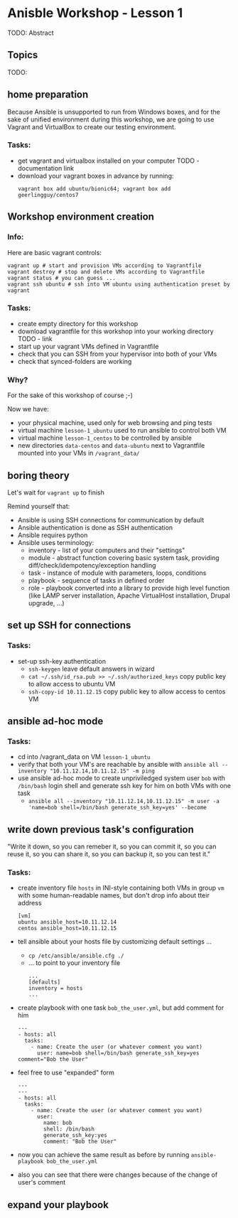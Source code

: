 # Anisble Workshop - Lesson 1

TODO: Abstract

## Topics
TODO:

## home preparation

Because Ansible is unsupported to run from Windows boxes, and for the sake of unified environment during this workshop, we are going to use Vagrant and VirtualBox to create our testing environment.

### Tasks:
- get vagrant and virtualbox installed on your computer TODO - documentation link
- download your vagrant boxes in advance by running:
	```
	vagrant box add ubuntu/bionic64; vagrant box add geerlingguy/centos7
	```

## Workshop environment creation

### Info:
Here are basic vagrant controls:
```
vagrant up # start and provision VMs according to Vagrantfile
vagrant destroy # stop and delete VMs according to Vagrantfile
vagrant status # you can guess ...
vagrant ssh ubuntu # ssh into VM ubuntu using authentication preset by vagrant
```

### Tasks:
- create empty directory for this workshop
- download vagrantfile for this workshop into your working directory TODO - link
- start up your vagrant VMs defined in Vagrantfile
- check that you can SSH from your hypervisor into both of your VMs
- check that synced-folders are working

### Why?

For the sake of this workshop of course ;-)

Now we have:
- your physical machine, used only for web browsing and ping tests
- virtual machine `lesson-1_ubuntu` used to run ansible to control both VM
- virtual machine `lesson-1_centos` to be controlled by ansible 
- new directories `data-centos` and `data-ubuntu` next to Vagrantfile mounted into your VMs in `/vagrant_data/`

## boring theory

Let's wait for `vagrant up` to finish

Remind yourself that:
- Ansible is using SSH connections for communication by default
- Ansible authentication is done as SSH authentication
- Ansible requires python
- Ansible uses terminology:
	- inventory - list of your computers and their "settings"
	- module - abstract function covering basic system task, providing diff/check/idempotency/exception handling
	- task - instance of module with parameters, loops, conditions
	- playbook - sequence of tasks in defined order
	- role - playbook converted into a library to provide high level function (like LAMP server installation, Apache VirtualHost installation, Drupal upgrade, ...)

## set up SSH for connections

### Tasks:

- set-up ssh-key authentication
	- `ssh-keygen` leave default answers in wizard
	- `cat ~/.ssh/id_rsa.pub >> ~/.ssh/authorized_keys` copy public key to allow access to ubuntu VM
	- `ssh-copy-id 10.11.12.15` copy public key to allow access to centos VM

## ansible ad-hoc mode

### Tasks:
- cd into /vagrant_data on VM `lesson-1_ubuntu`
- verify that both your VM's are reachable by ansible with `ansible all --inventory "10.11.12.14,10.11.12.15" -m ping`
- use ansible ad-hoc mode to create unpriviledged system user `bob` with `/bin/bash` login shell and generate ssh key for him on both VMs with one task
	- `ansible all --inventory "10.11.12.14,10.11.12.15" -m user -a 'name=bob shell=/bin/bash generate_ssh_key=yes' --become`

## write down previous task's configuration

"Write it down, so you can remeber it, so you can commit it, so you can reuse it, so you can share it, so you can backup it, so you can test it."

### Tasks:

- create inventory file `hosts` in INI-style containing both VMs in group `vm` with some human-readable names, but don't drop info about tteir address
	```
	[vm]
	ubuntu ansible_host=10.11.12.14
	centos ansible_host=10.11.12.15
	```
- tell ansible about your hosts file by customizing default settings ...
	- `cp /etc/ansible/ansible.cfg ./`
	- ... to point to your inventory file
		```
		...
		[defaults]
		inventory = hosts
		...
		```
- create playbook with one task `bob_the_user.yml`, but add comment for him
	```
	---
	- hosts: all
	  tasks:
		- name: Create the user (or whatever comment you want)
		  user: name=bob shell=/bin/bash generate_ssh_key=yes comment="Bob the User"
	```
- feel free to use "expanded" form
	```
	---
	---
	- hosts: all
	  tasks:
		- name: Create the user (or whatever comment you want)
		  user:
			name: bob
			shell: /bin/bash
			generate_ssh_key:yes
			comment: "Bob the User"
	```

- now you can achieve the same result as before by running `ansible-playbook bob_the_user.yml`
- also you can see that there were changes because of the change of user's comment

## expand your playbook

